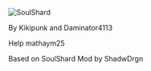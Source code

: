 ![SoulShard](http://mapmaking.fr/datapack/image/soulshard.png)

By Kikipunk and Daminator4113

Help mathaym25

Based on SoulShard Mod by ShadwDrgn
